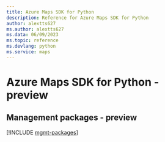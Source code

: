 ```yaml
---
title: Azure Maps SDK for Python
description: Reference for Azure Maps SDK for Python
author: alextts627
ms.author: alextts627
ms.data: 06/09/2023
ms.topic: reference
ms.devlang: python
ms.service: maps
---
```

# Azure Maps SDK for Python - preview

## Management packages - preview
[!INCLUDE [mgmt-packages](maps-mgmt-index.md)]